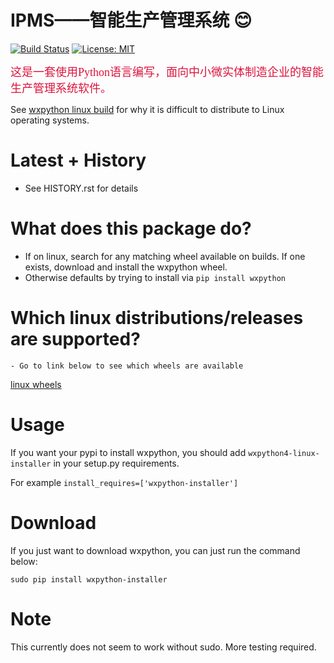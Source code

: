 # IPMS——智能生产管理系统 😊
[![Build Status](https://travis-ci.org/swprojects/wxpython4-linux-installer.svg?branch=master)](https://travis-ci.org/swprojects/wxpython4-linux-installer)
[![License: MIT](https://img.shields.io/badge/License-MIT-yellow.svg)](https://opensource.org/licenses/MIT)

<font color="#DC143C" size="4" face="楷体">这是一套使用Python语言编写，面向中小微实体制造企业的智能生产管理系统软件。</font>
 

See [wxpython linux build](https://wxpython.org/blog/2017-08-17-builds-for-linux-with-pip/index.html) for why it is difficult to distribute to Linux operating systems.

# Latest + History

   - See HISTORY.rst for details

# What does this package do?


   - If on linux, search for any matching wheel available on builds. If one exists,
     download and install the wxpython wheel.
   - Otherwise defaults by trying to install via ```pip install wxpython```

   
# Which linux distributions/releases are supported?

    - Go to link below to see which wheels are available
      
[linux wheels](https://extras.wxpython.org/wxPython4/extras/linux/gtk3)

# Usage

If you want your pypi to install wxpython, you should add `wxpython4-linux-installer` in your setup.py requirements.

For example `install_requires=['wxpython-installer']`


# Download

If you just want to download wxpython, you can just run the command below:

    sudo pip install wxpython-installer

# Note

This currently does not seem to work without sudo. More testing required.